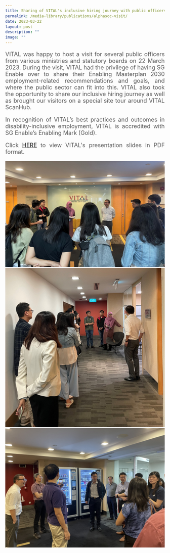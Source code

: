 ```yaml
---
title: Sharing of VITAL's inclusive hiring journey with public officers
permalink: /media-library/publications/alphasoc-visit/
date: 2023-03-22
layout: post
description: ""
image: ""
---
```

<p style="font-size: 18px;color:#585858;text-align:justify;">VITAL was happy to host a visit for several public officers from various ministries and statutory boards on 22 March 2023. During the visit, VITAL had the privilege of having SG Enable over to share their Enabling Masterplan 2030 employment-related recommendations and goals, and where the public sector can fit into this. VITAL also took the opportunity to share our inclusive hiring journey as well as brought our visitors on a special site tour around VITAL ScanHub.</p>

<p style="font-size: 18px;color:#585858;text-align:justify;">In recognition of VITAL’s best practices and outcomes in disability-inclusive employment, VITAL is accredited with SG Enable’s Enabling Mark (Gold).</p>

<p style="font-size: 18px;color:#585858;text-align:justify;">
Click <a href="/files/alphasoc visit.pdf">HERE</a> to view VITAL's presentation slides in PDF format.
</p>

<img src="/images/Media/alphasoc 01.jpg">
<br>
<img src="/images/Media/alphasoc 02.jpg">
<br>
<img src="/images/Media/alphasoc 03.jpg">
